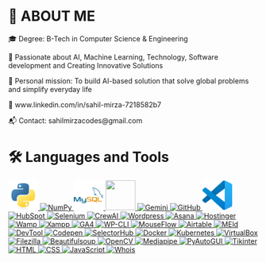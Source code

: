 # 🔗 **ABOUT ME**

<p> 🎓 Degree: B-Tech in Computer Science & Engineering </p>
<p> 🚀 Passionate about AI, Machine Learning, Technology, Software development and Creating Innovative Solutions </p>
<p> 💬 Personal mission: To build AI-based solution that solve global problems and simplify everyday life </p>
<p> 📝 www.linkedin.com/in/sahil-mirza-7218582b7</p>
<p> 📬 Contact: sahilmirzacodes@gmail.com </p>


# 🛠️ Languages and Tools  

<p align="left">  
  <a href="https://www.python.org" target="_blank" rel="noreferrer">
    <img src="https://raw.githubusercontent.com/devicons/devicon/master/icons/python/python-original.svg" alt="Python" width="60" height="60"/>
  </a>  
  <a href="https://numpy.org/" target="_blank" rel="noreferrer">
    <img src="https://www.pythontutorial.net/wp-content/uploads/2022/08/numpy-tutorial.svg" alt="NumPy" width="60" height="60"/>
  </a>  
  <a href="https://www.mysql.com/" target="_blank" rel="noreferrer">
    <img src="https://raw.githubusercontent.com/devicons/devicon/master/icons/mysql/mysql-original-wordmark.svg" alt="MySQL" width="60" height="60"/>
  </a>  
  <a href="https://openai.com/chatgpt" target="_blank" rel="noreferrer">
    <img src="https://upload.wikimedia.org/wikipedia/commons/thumb/e/ef/ChatGPT-Logo.svg/180px-ChatGPT-Logo.svg.png" width="60" height="60"/>
  </a>  
  <a href="https://gemini.google.com/" target="_blank" rel="noreferrer">
    <img src="https://www.gstatic.com/lamda/images/gemini_sparkle_v002_d4735304ff6292a690345.svg" alt="Gemini" width="60" height="60"/>
  </a>  
  <a href="https://github.com/" target="_blank" rel="noreferrer">
    <img src="https://upload.wikimedia.org/wikipedia/commons/9/91/Octicons-mark-github.svg" alt="GitHub" width="60" height="60"/>
  </a>  
  <a href="https://code.visualstudio.com/" target="_blank" rel="noreferrer">
    <img src="https://raw.githubusercontent.com/devicons/devicon/master/icons/vscode/vscode-original.svg" alt="VS Code" width="60" height="60"/>
  </a>  
  <a href="https://www.hubspot.com/" target="_blank" rel="noreferrer">
    <img src="https://cdn4.iconfinder.com/data/icons/logos-and-brands/512/168_Hubspot_logo_logos-512.png" alt="HubSpot" width="60" height="60"/>
  </a>  
  <a href="https://www.selenium.dev/" target="_blank" rel="noreferrer">
    <img src="https://upload.wikimedia.org/wikipedia/commons/d/d5/Selenium_Logo.png" alt="Selenium" width="60" height="60"/>
  </a>  
  <a href="https://github.com/joaomdmoura/crewAI" target="_blank" rel="noreferrer">
    <img src="https://freeappsai.com/wp-content/uploads/2024/12/CrewAI.png" alt="CrewAI" width="60" height="60"/>
  </a>  
 <a href="https://wordpress.com/" target="_blank" rel="noreferrer">
    <img src="https://encrypted-tbn0.gstatic.com/images?q=tbn:ANd9GcSzAxIzs2yRTPxONA1yBwMZdhkNwlqmIpxFug&s" alt="Wordpress" width="60" height="60"/>
  </a> 
<a href="https://asana.com/" target="_blank" rel="noreferrer">
    <img src="https://encrypted-tbn0.gstatic.com/images?q=tbn:ANd9GcRUFIN9-DlCrcOu5Ig217OZTex1O0W9wiVmDg&s" alt="Asana" width="60" height="60"/>
  </a>  
<a href="https://www.hostinger.com/" target="_blank" rel="noreferrer">
    <img src="https://yt3.googleusercontent.com/-g1yXVdo-xGsVFkeennDG9eofh2tSRosgqCB-xspMNlDl4x6EGyBWDTh9nSMwiD1MN8WFyk_Iw=s900-c-k-c0x00ffffff-no-rj" alt="Hostinger" width="60" height="60"/>
  </a>    
<a href="https://wampserver.aviatechno.net/" target="_blank" rel="noreferrer">
    <img src="https://www.bugtreat.com/blog/wp-content/uploads/2012/07/WampServer-logo.png" alt="Wamp" width="60" height="60"/>
  </a>    
<a href="https://www.apachefriends.org/" target="_blank" rel="noreferrer">
    <img src="https://encrypted-tbn0.gstatic.com/images?q=tbn:ANd9GcTRRdU9q3LfQVdSrsCh3Ah0eaPLMY3K0Rne9g&s" alt="Xampp" width="60" height="60"/>
  </a> 
<a href="https://support.google.com/analytics/answer/10089681?hl=en" target="_blank" rel="noreferrer">
    <img src="https://channeleye.media/wp-content/uploads/2022/11/GA4-GA4.png" alt="GA4" width="60" height="60"/>
  </a>    
<a href="https://wp-cli.org/" target="_blank" rel="noreferrer">
    <img src="https://encrypted-tbn0.gstatic.com/images?q=tbn:ANd9GcRf2IvtR0ivP6t4UBQhhCo8dZMZBngJ7EHHrA&s" alt="WP-CLI" width="60" height="60"/>
  </a>   
<a href="https://mouseflow.com/" target="_blank" rel="noreferrer">
    <img src="https://www.insightplatforms.com/wp-content/uploads/2022/05/Vertical-SQ-500.jpg" alt="MouseFlow" width="60" height="60"/>
  </a>   
<a href="www.airtable.com" target="_blank" rel="noreferrer">
    <img src="https://encrypted-tbn0.gstatic.com/images?q=tbn:ANd9GcQMATs5ku3SZ5uNwwmzACeW72uWfzASAQ8ctw&s" alt="Airtable" width="60" height="60"/>
  </a> 
<a href="https://meldmerge.org/" target="_blank" rel="noreferrer">
    <img src="https://upload.wikimedia.org/wikipedia/commons/thumb/e/ea/Meld_Logo.svg/1200px-Meld_Logo.svg.png" alt="MEld" width="60" height="60"/>
  </a> 
<a href="https://developer.chrome.com/docs/devtools" target="_blank" rel="noreferrer">
    <img src="https://ralfvanveen.com/wp-content/uploads/2021/06/Chrome-dev-tools-_-Glossary.svg" alt="DevTool" width="60" height="60"/>
  </a> 
<a href="https://codepen.io/" target="_blank" rel="noreferrer">
    <img src="https://almablog-media.s3.ap-south-1.amazonaws.com/Screenshot_2023_09_21_142659_07c4c61c97.png" alt="Codepen" width="60" height="60"/>
  </a> 
<a href="https://selectorshub.com/" target="_blank" rel="noreferrer">
    <img src="https://avatars.githubusercontent.com/u/67390713?s=280&v=4" alt="SelectorHub" width="60" height="60"/>
  </a> 
<a href="https://www.docker.com/" target="_blank" rel="noreferrer">
    <img src="https://media.wiki-power.com/img/20210116153041.png" alt="Docker" width="60" height="60"/>
  </a>
<a href="https://kubernetes.io/" target="_blank" rel="noreferrer">
    <img src="https://upload.wikimedia.org/wikipedia/commons/thumb/3/39/Kubernetes_logo_without_workmark.svg/791px-Kubernetes_logo_without_workmark.svg.png" alt="Kubernetes" width="60" height="60"/>
  </a>
<a href="https://www.virtualbox.org/" target="_blank" rel="noreferrer">
    <img src="https://img.utdstc.com/icon/dd4/a6e/dd4a6e96b050404041e492471fc933e9d2dd5c24a7bf06e2f0a0e6a43b0f4bb5:200" alt="VirtualBox" width="60" height="60"/>
  </a>
<a href="https://filezilla-project.org/" target="_blank" rel="noreferrer">
    <img src="https://encrypted-tbn0.gstatic.com/images?q=tbn:ANd9GcSusaqoB9KU35FYvIg_iwiOmUIyVeGL6PGOaQ&s" alt="Filezilla" width="60" height="60"/>
  </a>
<a href="https://pypi.org/project/beautifulsoup4/" target="_blank" rel="noreferrer">
    <img src="https://app.matatika.com/assets/images/datasource/tap-beautifulsoup.png" alt="Beautifulsoup" width="60" height="60"/>
  </a>
<a href="https://opencv.org/" target="_blank" rel="noreferrer">
    <img src="https://upload.wikimedia.org/wikipedia/commons/d/d2/OpenCV_logo_black.svg" alt="OpenCV" width="60" height="60"/>
  </a>
<a href="https://pypi.org/project/mediapipe/" target="_blank" rel="noreferrer">
    <img src="https://miro.medium.com/v2/resize:fit:1120/1*Hgg6bLceoIjubE2hBiJK4g.png" alt="Mediapipe" width="60" height="60"/>
  </a>
<a href="https://pypi.org/project/PyAutoGUI/" target="_blank" rel="noreferrer">
    <img src="https://miro.medium.com/v2/resize:fit:836/0*DdGRnnrtgFZ_KA-Y" alt="PyAutoGUI" width="60" height="60"/>
  </a>
<a href="https://docs.python.org/3/library/tkinter.html" target="_blank" rel="noreferrer">
    <img src="https://miro.medium.com/v2/resize:fit:680/1*AIlWq29GeP1eny3wA7aMgA.png" alt="Tikinter" width="60" height="60"/>
  </a>
<a href="https://en.wikipedia.org/wiki/HTML5" target="_blank" rel="noreferrer">
    <img src="https://upload.wikimedia.org/wikipedia/commons/thumb/6/61/HTML5_logo_and_wordmark.svg/330px-HTML5_logo_and_wordmark.svg.png" alt="HTML" width="60" height="60"/>
  </a>
<a href="https://en.wikipedia.org/wiki/CSS" target="_blank" rel="noreferrer">
    <img src="https://upload.wikimedia.org/wikipedia/commons/thumb/a/ab/Official_CSS_Logo.svg/250px-Official_CSS_Logo.svg.png" alt="CSS" width="60" height="60"/>
  </a>
  <a href="https://en.wikipedia.org/wiki/JavaScript" target="_blank" rel="noreferrer">
    <img src="https://upload.wikimedia.org/wikipedia/commons/thumb/9/99/Unofficial_JavaScript_logo_2.svg/1200px-Unofficial_JavaScript_logo_2.svg.png" alt="JavaScript" width="60" height="60"/>
  </a>
<a href="https://www.whois.com/whois/" rel="noreferrer">
    <img src="https://www.whois.com/images/twimg.png" alt="Whois" width="60" height="60"/>
  </a>
</p>
